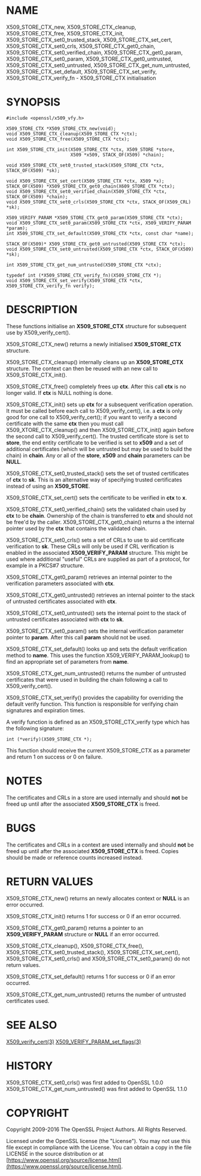 # NAME

X509\_STORE\_CTX\_new, X509\_STORE\_CTX\_cleanup, X509\_STORE\_CTX\_free,
X509\_STORE\_CTX\_init, X509\_STORE\_CTX\_set0\_trusted\_stack, X509\_STORE\_CTX\_set\_cert,
X509\_STORE\_CTX\_set0\_crls,
X509\_STORE\_CTX\_get0\_chain, X509\_STORE\_CTX\_set0\_verified\_chain,
X509\_STORE\_CTX\_get0\_param, X509\_STORE\_CTX\_set0\_param,
X509\_STORE\_CTX\_get0\_untrusted, X509\_STORE\_CTX\_set0\_untrusted,
X509\_STORE\_CTX\_get\_num\_untrusted,
X509\_STORE\_CTX\_set\_default,
X509\_STORE\_CTX\_set\_verify,
X509\_STORE\_CTX\_verify\_fn
\- X509\_STORE\_CTX initialisation

# SYNOPSIS

    #include <openssl/x509_vfy.h>

    X509_STORE_CTX *X509_STORE_CTX_new(void);
    void X509_STORE_CTX_cleanup(X509_STORE_CTX *ctx);
    void X509_STORE_CTX_free(X509_STORE_CTX *ctx);

    int X509_STORE_CTX_init(X509_STORE_CTX *ctx, X509_STORE *store,
                            X509 *x509, STACK_OF(X509) *chain);

    void X509_STORE_CTX_set0_trusted_stack(X509_STORE_CTX *ctx, STACK_OF(X509) *sk);

    void X509_STORE_CTX_set_cert(X509_STORE_CTX *ctx, X509 *x);
    STACK_OF(X509) *X509_STORE_CTX_get0_chain(X609_STORE_CTX *ctx);
    void X509_STORE_CTX_set0_verified_chain(X509_STORE_CTX *ctx, STACK_OF(X509) *chain);
    void X509_STORE_CTX_set0_crls(X509_STORE_CTX *ctx, STACK_OF(X509_CRL) *sk);

    X509_VERIFY_PARAM *X509_STORE_CTX_get0_param(X509_STORE_CTX *ctx);
    void X509_STORE_CTX_set0_param(X509_STORE_CTX *ctx, X509_VERIFY_PARAM *param);
    int X509_STORE_CTX_set_default(X509_STORE_CTX *ctx, const char *name);

    STACK_OF(X509)* X509_STORE_CTX_get0_untrusted(X509_STORE_CTX *ctx);
    void X509_STORE_CTX_set0_untrusted(X509_STORE_CTX *ctx, STACK_OF(X509) *sk);

    int X509_STORE_CTX_get_num_untrusted(X509_STORE_CTX *ctx);

    typedef int (*X509_STORE_CTX_verify_fn)(X509_STORE_CTX *);
    void X509_STORE_CTX_set_verify(X509_STORE_CTX *ctx, X509_STORE_CTX_verify_fn verify);

# DESCRIPTION

These functions initialise an **X509\_STORE\_CTX** structure for subsequent use
by X509\_verify\_cert().

X509\_STORE\_CTX\_new() returns a newly initialised **X509\_STORE\_CTX** structure.

X509\_STORE\_CTX\_cleanup() internally cleans up an **X509\_STORE\_CTX** structure.
The context can then be reused with an new call to X509\_STORE\_CTX\_init().

X509\_STORE\_CTX\_free() completely frees up **ctx**. After this call **ctx**
is no longer valid.
If **ctx** is NULL nothing is done.

X509\_STORE\_CTX\_init() sets up **ctx** for a subsequent verification operation.
It must be called before each call to X509\_verify\_cert(), i.e. a **ctx** is only
good for one call to X509\_verify\_cert(); if you want to verify a second
certificate with the same **ctx** then you must call X509\_XTORE\_CTX\_cleanup()
and then X509\_STORE\_CTX\_init() again before the second call to
X509\_verify\_cert(). The trusted certificate store is set to **store**, the end
entity certificate to be verified is set to **x509** and a set of additional
certificates (which will be untrusted but may be used to build the chain) in
**chain**. Any or all of the **store**, **x509** and **chain** parameters can be
**NULL**.

X509\_STORE\_CTX\_set0\_trusted\_stack() sets the set of trusted certificates of
**ctx** to **sk**. This is an alternative way of specifying trusted certificates
instead of using an **X509\_STORE**.

X509\_STORE\_CTX\_set\_cert() sets the certificate to be verified in **ctx** to
**x**.

X509\_STORE\_CTX\_set0\_verified\_chain() sets the validated chain used
by **ctx** to be **chain**.
Ownership of the chain is transferred to **ctx** and should not be
free'd by the caller.
X509\_STORE\_CTX\_get0\_chain() returns a the internal pointer used by the
**ctx** that contains the validated chain.

X509\_STORE\_CTX\_set0\_crls() sets a set of CRLs to use to aid certificate
verification to **sk**. These CRLs will only be used if CRL verification is
enabled in the associated **X509\_VERIFY\_PARAM** structure. This might be
used where additional "useful" CRLs are supplied as part of a protocol,
for example in a PKCS#7 structure.

X509\_STORE\_CTX\_get0\_param() retrieves an internal pointer
to the verification parameters associated with **ctx**.

X509\_STORE\_CTX\_get0\_untrusted() retrieves an internal pointer to the
stack of untrusted certificates associated with **ctx**.

X509\_STORE\_CTX\_set0\_untrusted() sets the internal point to the stack
of untrusted certificates associated with **ctx** to **sk**.

X509\_STORE\_CTX\_set0\_param() sets the internal verification parameter pointer
to **param**. After this call **param** should not be used.

X509\_STORE\_CTX\_set\_default() looks up and sets the default verification
method to **name**. This uses the function X509\_VERIFY\_PARAM\_lookup() to
find an appropriate set of parameters from **name**.

X509\_STORE\_CTX\_get\_num\_untrusted() returns the number of untrusted certificates
that were used in building the chain following a call to X509\_verify\_cert().

X509\_STORE\_CTX\_set\_verify() provides the capability for overriding the default
verify function. This function is responsible for verifying chain signatures and
expiration times.

A verify function is defined as an X509\_STORE\_CTX\_verify type which has the
following signature:

    int (*verify)(X509_STORE_CTX *);

This function should receive the current X509\_STORE\_CTX as a parameter and
return 1 on success or 0 on failure.

# NOTES

The certificates and CRLs in a store are used internally and should **not**
be freed up until after the associated **X509\_STORE\_CTX** is freed.

# BUGS

The certificates and CRLs in a context are used internally and should **not**
be freed up until after the associated **X509\_STORE\_CTX** is freed. Copies
should be made or reference counts increased instead.

# RETURN VALUES

X509\_STORE\_CTX\_new() returns an newly allocates context or **NULL** is an
error occurred.

X509\_STORE\_CTX\_init() returns 1 for success or 0 if an error occurred.

X509\_STORE\_CTX\_get0\_param() returns a pointer to an **X509\_VERIFY\_PARAM**
structure or **NULL** if an error occurred.

X509\_STORE\_CTX\_cleanup(), X509\_STORE\_CTX\_free(),
X509\_STORE\_CTX\_set0\_trusted\_stack(),
X509\_STORE\_CTX\_set\_cert(),
X509\_STORE\_CTX\_set0\_crls() and X509\_STORE\_CTX\_set0\_param() do not return
values.

X509\_STORE\_CTX\_set\_default() returns 1 for success or 0 if an error occurred.

X509\_STORE\_CTX\_get\_num\_untrusted() returns the number of untrusted certificates
used.

# SEE ALSO

[X509\_verify\_cert(3)](http://man.he.net/man3/X509_verify_cert)
[X509\_VERIFY\_PARAM\_set\_flags(3)](http://man.he.net/man3/X509_VERIFY_PARAM_set_flags)

# HISTORY

X509\_STORE\_CTX\_set0\_crls() was first added to OpenSSL 1.0.0
X509\_STORE\_CTX\_get\_num\_untrusted() was first added to OpenSSL 1.1.0

# COPYRIGHT

Copyright 2009-2016 The OpenSSL Project Authors. All Rights Reserved.

Licensed under the OpenSSL license (the "License").  You may not use
this file except in compliance with the License.  You can obtain a copy
in the file LICENSE in the source distribution or at
[https://www.openssl.org/source/license.html](https://www.openssl.org/source/license.html).
